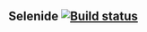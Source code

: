 ## Selenide [![Build status](https://ci.appveyor.com/api/projects/status/65oy1ov1nesy4an5?svg=true)](https://ci.appveyor.com/project/greyear/selenide)